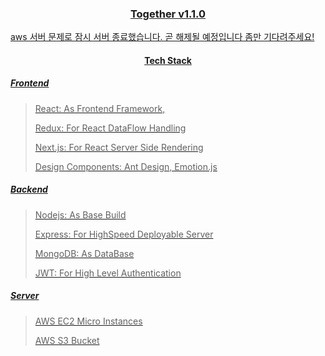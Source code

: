 <h3 align="center"><a href="http://www.toogether.ml">Together v1.1.0</h3> 
aws 서버 문제로 잠시 서버 종료했습니다. 
  곧 해제될 예정입니다 좀만 기다려주세요!
<h4 align="center">Tech Stack</h4>

##### Frontend 
>React: As Frontend Framework,
> 
>Redux: For React DataFlow Handling
> 
>Next.js: For React Server Side Rendering
> 
>Design Components: Ant Design, Emotion.js
> 
##### Backend 
>Nodejs: As Base Build 
> 
>Express: For HighSpeed Deployable Server
> 
>MongoDB: As DataBase
> 
>JWT: For High Level Authentication
##### Server
>AWS EC2 Micro Instances
> 
>AWS S3 Bucket

